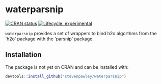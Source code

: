 # waterparsnip

<!-- badges: start -->
[![CRAN status](https://www.r-pkg.org/badges/version/waterparsnip)](https://CRAN.R-project.org/package=waterparsnip)
[![Lifecycle: experimental](https://img.shields.io/badge/lifecycle-experimental-orange.svg)](https://www.tidyverse.org/lifecycle/#experimental)
<!-- badges: end -->

```waterparsnip``` provides a set of wrappers to bind h2o algorthms from the 
'h2o' package with the 'parsnip' package.

## Installation

The package is not yet on CRAN and can be installed with:

``` r
devtools::install_github("stevenpawley/waterparsnip")
```
